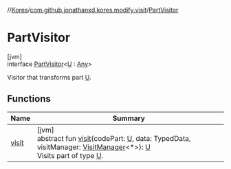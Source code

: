 //[Kores](../../../index.md)/[com.github.jonathanxd.kores.modify.visit](../index.md)/[PartVisitor](index.md)

# PartVisitor

[jvm]\
interface [PartVisitor](index.md)<[U](index.md) : [Any](https://kotlinlang.org/api/latest/jvm/stdlib/kotlin/-any/index.html)>

Visitor that transforms part [U](index.md).

## Functions

| Name | Summary |
|---|---|
| [visit](visit.md) | [jvm]<br>abstract fun [visit](visit.md)(codePart: [U](index.md), data: TypedData, visitManager: [VisitManager](../-visit-manager/index.md)<*>): [U](index.md)<br>Visits part of type [U](index.md). |
